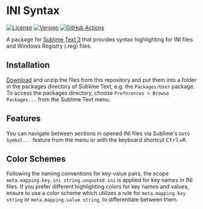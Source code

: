 # INI Syntax

[![License](https://img.shields.io/github/license/jwortmann/ini-syntax)](https://github.com/jwortmann/ini-syntax/blob/master/LICENSE)
[![Version](https://img.shields.io/github/v/tag/jwortmann/ini-syntax?label=version)](https://github.com/jwortmann/ini-syntax/tags)
[![GitHub Actions](https://github.com/jwortmann/ini-syntax/workflows/syntax%20tests/badge.svg)](https://github.com/jwortmann/ini-syntax/actions)

A package for [Sublime Text 3](https://www.sublimetext.com/) that provides syntax highlighting for INI files and Windows Registry (.reg) files.

## Installation

[Download](https://github.com/jwortmann/ini-syntax/archive/master.zip) and unzip the files from this repository and put them into a folder in the packages directory of Sublime Text, e.g. the `Packages/User` package.
To access the packages directory, choose `Preferences > Browse Packages...` from the Sublime Text menu.

## Features

You can navigate between sections in opened INI files via Sublime's `Goto Symbol...` feature from the menu or with the keyboard shortcut <kbd>Ctrl</kbd>+<kbd>R</kbd>.

## Color Schemes

Following the naming conventions for key-value pairs, the scope `meta.mapping.key.ini string.unquoted.ini` is applied for key names in INI files.
If you prefer different highlighting colors for key names and values, ensure to use a color scheme which utilizes a rule for `meta.mapping.key string` or `meta.mapping.value string`, to differentiate between them.
